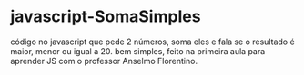# javascript-SomaSimples
código no javascript que pede 2 números, soma eles e fala se o resultado é maior, menor ou igual a 20. bem simples, feito na primeira aula para aprender JS com o professor Anselmo Florentino.
<br>
